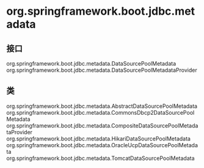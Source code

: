 # org.springframework.boot.jdbc.metadata

## 接口

org.springframework.boot.jdbc.metadata.DataSourcePoolMetadata
org.springframework.boot.jdbc.metadata.DataSourcePoolMetadataProvider

## 类

org.springframework.boot.jdbc.metadata.AbstractDataSourcePoolMetadata<T extends DataSource>
org.springframework.boot.jdbc.metadata.CommonsDbcp2DataSourcePoolMetadata
org.springframework.boot.jdbc.metadata.CompositeDataSourcePoolMetadataProvider
org.springframework.boot.jdbc.metadata.HikariDataSourcePoolMetadata
org.springframework.boot.jdbc.metadata.OracleUcpDataSourcePoolMetadata
org.springframework.boot.jdbc.metadata.TomcatDataSourcePoolMetadata




